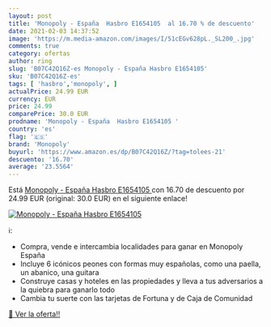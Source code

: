 ```yaml
---
layout: post
title: 'Monopoly - España  Hasbro E1654105  al 16.70 % de descuento'
date: 2021-02-03 14:37:52
image: 'https://m.media-amazon.com/images/I/51cEGv628pL._SL200_.jpg'
comments: true
category: ofertas
author: ring
slug: 'B07C42Q16Z-es Monopoly - España Hasbro E1654105'
sku: 'B07C42Q16Z-es'
tags: [ 'hasbro','monopoly', ]
actualPrice: 24.99 EUR
currency: EUR
price: 24.99
comparePrice: 30.0 EUR
prodname: 'Monopoly - España  Hasbro E1654105 '
country: 'es'
flag: '🇪🇸'
brand: 'Monopoly'
buyurl: 'https://www.amazon.es/dp/B07C42Q16Z/?tag=tolees-21'
descuento: '16.70'
average: '23.5564'
---
```


Está [Monopoly - España  Hasbro E1654105 ](https://www.amazon.es/dp/B07C42Q16Z/?tag=tolees-21) con 16.70 de descuento por 24.99 EUR (original: 30.0 EUR) en el siguiente enlace!

[![Monopoly - España  Hasbro E1654105 ](https://m.media-amazon.com/images/I/51cEGv628pL._SL200_.jpg)](https://www.amazon.es/dp/B07C42Q16Z/?tag=tolees-21)

ℹ️:

- Compra, vende e intercambia localidades para ganar en Monopoly España
- Incluye 6 icónicos peones con formas muy españolas, como una paella, un abanico, una guitara
- Construye casas y hoteles en las propiedades y lleva a tus adversarios a la quiebra para ganarlo todo
- Cambia tu suerte con las tarjetas de Fortuna y de Caja de Comunidad

[🛒 Ver la oferta!!](https://www.amazon.es/dp/B07C42Q16Z/?tag=tolees-21)
